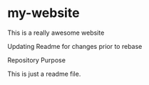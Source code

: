 # my-website

This is a really awesome website 

Updating Readme for changes prior to rebase

Repository Purpose 

This is just a readme file.
